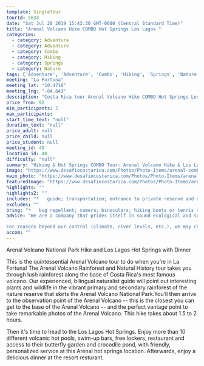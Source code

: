 ```yaml
---
template: SingleTour
tourId: 5633
date: "Sat Jul 20 2019 15:43:30 GMT-0600 (Central Standard Time)"
title: "Arenal Volcano Hike COMBO Hot Springs Los Lagos "
categories: 
  - category: Adventure
  - category: Adventure
  - category: Combo
  - category: Hiking
  - category: Springs
  - category: Nature
tags: ['Adventure', 'Adventure', 'Combo', 'Hiking', 'Springs', 'Nature']
meeting: "La Fortuna"
meeting_lat: "10.4718"
meeting_lng: "-84.643"
description: "Costa Rica tour Arenal Volcano Hike COMBO Hot Springs Los Lagos , id 5633"
price_from: 92
min_participants: 2
max_participants: 
start_time_text: "null"
duration_text: "null"
price_adult: null
price_child: null
price_student: null
meeting_id: 40
location_id: 40
difficulty: "null"
summary: "Hiking & Hot Springs COMBO Tour: Arenal Volcano Hike & Los Lagos Hot Springs with Dinner Take a guided hike through the Costa Rican rainforest to get the closest you can get to the Arenal Volcano!"
image: "https://www.desafiocostarica.com/Photos/Photo-Items/arenal-combo-tour-arenal-volcano-hike--los-lagos-hot-springs--dinner-1410452052.jpg"
main_photo: "https://www.desafiocostarica.com/Photos/Photo-Items/arenal-combo-tour-arenal-volcano-hike--los-lagos-hot-springs--dinner-1410452052.jpg"
featuredImage: "https://www.desafiocostarica.com/Photos/Photo-Items/arenal-combo-tour-arenal-volcano-hike--los-lagos-hot-springs--dinner-1410452052.jpg"
highlights: ""
highlights2: ""
includes: "*   guide; transportation; entrance to private reserve and dinner; entrance to hot springs"
excludes: ""
bring: "*   bug repellent; camera; binoculars; hiking boots or tennis shoes; rain gear; swimsuit"
advice: "We are a company that prides itself in sound ecological and sustainable tourism practices. We adhere to Costa Rica National Park guidelines to stay on authorized paths and do not permit the extraction of plants or the feeding of wild animals.We have created these fun COMBO tours to help you economize time and money on your vacation - we will coordinate your tour pick-ups and drop-offs and in some COMBOs, you may have a short break back at your hotel to take a breather before the next tour. Please keep your itinerary with you so you are aware of your COMBO logistics.Have a look at our Adventure Waiver if you have questions about our Costa Rica adventure tour policies

For reasons beyond our control (climate, river levels, etc.), we may change to a more-suitable tour with an equal or similar adventure-appeal or offer other tour options so you don't miss out on a fun day in Costa Rica. We reserve the right to cancel a trip due to unfavorable conditions & will only run a tour according to our policies. Full refund is given if (on rare occasion) no tour is run."
accom: ""
---
```

Arenal Volcano National Park Hike and Los Lagos Hot Springs with Dinner

This is the quintessential Arenal Volcano tour to do when you’re in La Fortuna! The Arenal Volcano Rainforest and Natural History tour takes you through lush rainforest along the base of Costa Rica's most famous volcano. Our experienced, bilingual naturalist guide will point out interesting plants and wildlife in the vibrant primary and secondary rainforest of the nature reserve that skirts the Arenal Volcano National Park.You’ll then arrive to the observation point of the Arenal Volcano -- this is the closest you can get to the base of the Arenal Volcano -- and the perfect vantage point to take remarkable photos of the Arenal Volcano. This hike takes about 1.5 to 2 hours.

Then it's time to head to the Los Lagos Hot Springs. Enjoy more than 10 different volcanic hot pools, swim-up bars, free lockers, restaurant and access to their butterfly garden and crocodile pond, with friendly, personalized service at this Arenal hot springs location. Afterwards, enjoy a delicious dinner at the resort resturant.